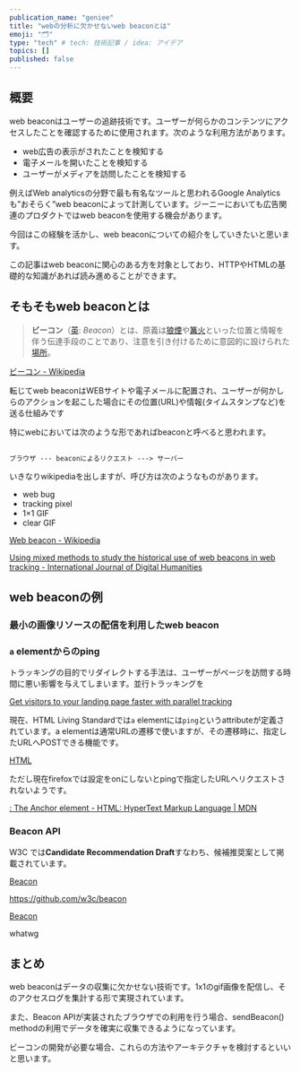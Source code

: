 ```yaml
---
publication_name: "geniee"
title: "webの分析に欠かせないweb beaconとは"
emoji: "🗂"
type: "tech" # tech: 技術記事 / idea: アイデア
topics: []
published: false
---
```


## 概要

web beaconはユーザーの追跡技術です。ユーザーが何らかのコンテンツにアクセスしたことを確認するために使用されます。次のような利用方法があります。

- web広告の表示がされたことを検知する
- 電子メールを開いたことを検知する
- ユーザーがメディアを訪問したことを検知する

例えばWeb analyticsの分野で最も有名なツールと思われるGoogle Analyticsも”おそらく”web beaconによって計測しています。ジーニーにおいても広告関連のプロダクトではweb beaconを使用する機会があります。

今回はこの経験を活かし、web beaconについての紹介をしていきたいと思います。

この記事はweb beaconに関心のある方を対象としており、HTTPやHTMLの基礎的な知識があれば読み進めることができます。

## そもそもweb beaconとは

> **ビーコン**（[英](https://ja.wikipedia.org/wiki/%E8%8B%B1%E8%AA%9E): *Beacon*）とは、原義は[狼煙](https://ja.wikipedia.org/wiki/%E7%8B%BC%E7%85%99)や[篝火](https://ja.wikipedia.org/wiki/%E7%84%9A%E3%81%8D%E7%81%AB)といった位置と情報を伴う伝達手段のことであり、注意を引き付けるために意図的に設けられた[場所](https://ja.wikipedia.org/wiki/%E5%BA%A7%E6%A8%99)。
> 

[ビーコン - Wikipedia](https://ja.wikipedia.org/wiki/%E3%83%93%E3%83%BC%E3%82%B3%E3%83%B3)

転じてweb beaconはWEBサイトや電子メールに配置され、ユーザーが何かしらのアクションを起こした場合にその位置(URL)や情報(タイムスタンプなど)を送る仕組みです

特にwebにおいては次のような形であればbeaconと呼べると思われます。

```

ブラウザ --- beaconによるリクエスト ---> サーバー

```

いきなりwikipediaを出しますが、呼び方は次のようなものがあります。

- web bug
- tracking pixel
- 1×1 GIF
- clear GIF

[Web beacon - Wikipedia](https://en.wikipedia.org/wiki/Web_beacon)

[Using mixed methods to study the historical use of web beacons in web tracking - International Journal of Digital Humanities](https://link.springer.com/article/10.1007/s42803-021-00033-4#citeas)

## web beaconの例

### 最小の画像リソースの配信を利用したweb beacon

### `a` elementからのping

トラッキングの目的でリダイレクトする手法は、ユーザーがページを訪問する時間に悪い影響を与えてしまいます。並行トラッキングを

[Get visitors to your landing page faster with parallel tracking](https://www.blog.google/products/ads/get-visitors-to-your-landing-page/)

現在、HTML Living Standardでは`a` elementには`ping`というattributeが定義されています。a elementは通常URLの遷移で使いますが、その遷移時に、指定したURLへPOSTできる機能です。

[HTML](https://html.spec.whatwg.org/multipage/text-level-semantics.html#the-a-element)

ただし現在firefoxでは設定をonにしないとpingで指定したURLへリクエストされないようです。

[: The Anchor element - HTML: HyperText Markup Language | MDN](https://developer.mozilla.org/en-US/docs/Web/HTML/Element/a)

### Beacon API

W3C では**Candidate Recommendation Draft**すなわち、候補推奨案として掲載されています。

[Beacon](https://www.w3.org/TR/beacon/)

https://github.com/w3c/beacon

[Beacon](https://w3c.github.io/beacon/#sendbeacon-method)

whatwg

[](https://fetch.spec.whatwg.org/)

## まとめ

web beaconはデータの収集に欠かせない技術です。1x1のgif画像を配信し、そのアクセスログを集計する形で実現されています。

また、Beacon APIが実装されたブラウザでの利用を行う場合、sendBeacon() methodの利用でデータを確実に収集できるようになっています。

ビーコンの開発が必要な場合、これらの方法やアーキテクチャを検討するといいと思います。
